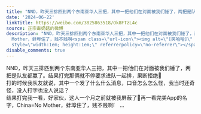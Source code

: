 ```yaml
---
title: "NND，昨天三排匹到两个东南亚华人三把，其中一把他们在对面被我们锤了，两把是队友都赢了。结果打完那俩就不停要求进队一起排，果断拒绝\U0001F47F打的时候我队友就说..."
date: '2024-06-22'
linkTitle: https://weibo.com/3825863518/Ok8FTzL4c
source: 正宗毒奶菇的微博
description: "NND，昨天三排匹到两个东南亚华人三把，其中一把他们在对面被我们锤了，两把是队友都赢了。结果打完那俩就不停要求进队一起排，果断拒绝\U0001F47F<br>打的时候我队友就说，其中一个发了什么什么消息，口音怎么怎么怪，我当时还奇怪，没人打字也没人说话？<br>结果打完我一看，好家伙，这人一个月之前就被我屏蔽了\U0001F47F再一看完美App的名字，China=No
  Mother，蚌埠住了，贱不贱啊<span class=\"url-icon\"><img alt=\"[笑哈哈]\" src=\"https://h5.sinaimg.cn/m/emoticon/icon/lxh/lxh_xiaohaha-56dbc288a5.png\"
  style=\"width:1em; height:1em;\" referrerpolicy=\"no-referrer\"></span> ..."
disable_comments: true
---
```

NND，昨天三排匹到两个东南亚华人三把，其中一把他们在对面被我们锤了，两把是队友都赢了。结果打完那俩就不停要求进队一起排，果断拒绝👿<br>打的时候我队友就说，其中一个发了什么什么消息，口音怎么怎么怪，我当时还奇怪，没人打字也没人说话？<br>结果打完我一看，好家伙，这人一个月之前就被我屏蔽了👿再一看完美App的名字，China=No Mother，蚌埠住了，贱不贱啊<span class="url-icon"><img alt="[笑哈哈]" src="https://h5.sinaimg.cn/m/emoticon/icon/lxh/lxh_xiaohaha-56dbc288a5.png" style="width:1em; height:1em;" referrerpolicy="no-referrer"></span> ...